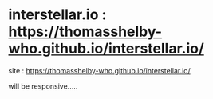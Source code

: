 # interstellar.io : https://thomasshelby-who.github.io/interstellar.io/

site : https://thomasshelby-who.github.io/interstellar.io/

will be responsive.....
